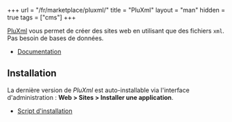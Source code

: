 +++
url = "/fr/marketplace/pluxml/"
title = "PluXml"
layout = "man"
hidden = true
tags = ["cms"]
+++

[PluXml](https://pluxml.org) vous permet de créer des sites web en utilisant que des fichiers `xml`. Pas besoin de bases de données.

- [Documentation](https://wiki.pluxml.org/)

## Installation

La dernière version de *PluXml* est auto-installable via l'interface d'administration : **Web > Sites > Installer une application**.

- [Script d'installation](https://admin.alwaysdata.com/site/application/script/141/detail/)
